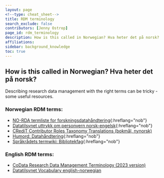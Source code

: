 ```yaml
---
layout: page
<!--type: cheat_sheet-->
title: RDM terminology
search_exclude: false
contributors: [Jenny Ostrop]
page_id: rdm_terminology
description: How is this called in Norwegian? Hva heter det på norsk?
affiliations: 
sidebar: background_knowledge
toc: true
---
```


## How is this called in Norwegian? Hva heter det på norsk?

Describing research data management with the right terms can be tricky - some useful resources.

### Norwegian RDM terms:
- [NO-RDA termliste for forskningsdatahåndtering](https://www.openscience.no/en/node/3544){:hreflang="nob"}
- [Datatilsynet uttrykk om personvern norsk-engelsk](https://www.datatilsynet.no/regelverk-og-verktoy/ordbok/){:hreflang="nob"}
- [CRediT Contributor Roles Taxonomy Translations (bokmål, nynorsk)](https://contributorshipcollaboration.github.io/projects/translation/completed/)
- [Humord: Datahåndtering](https://data.ub.uio.no/skosmos/humord/nb/page/c59286){:hreflang="nob"}
- [Språkrådets termwiki: Bibliotekfag](http://termwiki.sprakradet.no/wiki/Kategori:Bibliotekfag){:hreflang="nob"}

### English RDM terms:
- [CoData Research Data Management Terminology (2023 version)](https://doi.org/10.5281/zenodo.10626170 "2024-09-09")
- [Datatilsynet Vocabulary english-norwegian](https://www.datatilsynet.no/en/regulations-and-tools/vocabulary/)
